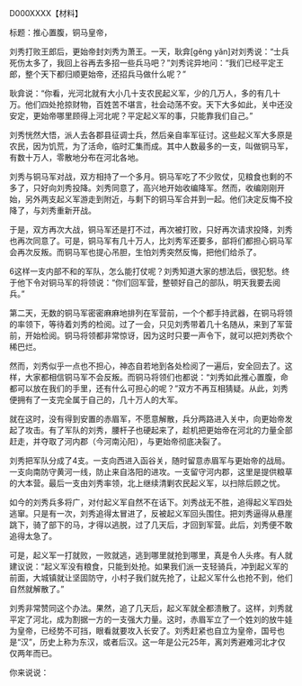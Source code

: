 D000XXXX【材料】

标题：推心置腹，铜马皇帝，

刘秀打败王郎后，更始帝封刘秀为萧王。一天，耿弇[gěng yǎn]对刘秀说：“士兵死伤太多了，我回上谷再去多招一些兵马吧？”刘秀诧异地问：“我们已经平定王郎，整个天下都归顺更始帝，还招兵马做什么呢？”

耿弇说：“你看，光河北就有大小几十支农民起义军，少的几万人，多的有几十万。他们四处抢掠财物，百姓苦不堪言，社会动荡不安。天下大多如此，关中还没安定，更始帝哪里顾得上河北呢？平定起义军的事，只能靠我们自己。”

刘秀恍然大悟，派人去各郡县征调士兵，然后亲自率军征讨。这些起义军大多原是农民，因为饥荒，为了活命，临时汇集而成。其中人数最多的一支，叫做铜马军，有数十万人，零散地分布在河北各地。

刘秀与铜马军对战，双方相持了一个多月。铜马军吃了不少败仗，见粮食也剩的不多了，只好向刘秀投降。刘秀同意了，高兴地开始收编降军。然而，收编刚刚开始，另外两支起义军游走到附近，与剩下的铜马军合并到一起。他们决定反悔不投降了，与刘秀重新开战。

于是，双方再次大战，铜马军还是打不过，再次被打败，只好再次请求投降，刘秀也再次同意了。可是，铜马军有几十万人，比刘秀军还要多，部将们都担心铜马军会再次反叛。而铜马军也提心吊胆，生怕刘秀突然反悔，把他们给杀了。

6这样一支内部不和的军队，怎么能打仗呢？刘秀知道大家的想法后，很犯愁。终于他下令对铜马军的将领说：“你们回军营，整顿好自己的部队，明天我要去阅兵。”

第二天，无数的铜马军密密麻麻地排列在军营前，一个个都手持武器，在铜马将领的率领下，等待着刘秀的检阅。过了一会，只见刘秀带着几十名随从，来到了军营前，开始检阅。铜马将领都非常惊讶，因为这时只要一声令下，就可以把刘秀砍个稀巴烂。

然而，刘秀似乎一点也不担心，神态自若地到各处检阅了一遍后，安全回去了。这样，大家都相信铜马军不会反叛。而铜马将领们也都说：“刘秀如此推心置腹，命都可以放在我们的手里，还有什么可担心的呢？”双方不再互相猜疑。从此，刘秀便拥有了一支完全属于自己的，几十万人的大军。

就在这时，没有得到安置的赤眉军，不愿意解散，兵分两路进入关中，向更始帝发起了攻击。有了军队的刘秀，腰杆子也硬起来了，趁机把更始帝在河北的力量全部赶走，并夺取了河内郡（今河南沁阳），与更始帝彻底决裂了。

刘秀把军队分成了4支。一支向西进入函谷关，随时留意赤眉军与更始帝的战局。一支向南防守黄河一线，防止来自洛阳的进攻。一支留守河内郡，这里是提供粮草的大本营。最后一支由刘秀率领，北上继续清剿农民起义军，以扫除后顾之忧。

如今的刘秀兵多将广，对付起义军自然不在话下。刘秀战无不胜，追得起义军四处逃窜。只是有一次，刘秀追得太冒进了，反被起义军回头围住。把刘秀逼得从悬崖跳下，骑了部下的马，才得以逃脱，过了几天后，才回到军营。此后，刘秀便不敢追得太急了。

可是，起义军一打就败，一败就逃，逃到哪里就抢到哪里，真是令人头疼。有人就建议说：“起义军没有粮食，只能到处抢。如果我们派一支轻骑兵，冲到起义军的前面，大城镇就让坚固防守，小村子我们就先抢了，让起义军什么也抢不到，他们自然就解散了。”

刘秀非常赞同这个办法。果然，追了几天后，起义军就全都溃散了。这样，刘秀就平定了河北，成为割据一方的一支强大力量。这时，赤眉军立了一个姓刘的放牛娃为皇帝，已经势不可挡，眼看就要攻入长安了。刘秀赶紧也自立为皇帝，国号也是“汉”，历史上称为东汉，或者后汉。这一年是公元25年，离刘秀避难河北才仅仅两年而已。



你来说说：




